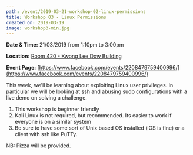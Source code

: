 ```yaml
---
path: /event/2019-03-21-workshop-02-linux-permissions
title: Workshop 03 - Linux Permissions
created_on: 2019-03-19
image: workshop3-min.jpg
---
```


**Date & Time:** 21/03/2019 from 1:10pm to 3:00pm

**Location:** [Room 420 - Kwong Lee Dow Building](https://maps.unimelb.edu.au/parkville/building/263)

**Event Page:** [https://www.facebook.com/events/2208479759400996/](https://www.facebook.com/events/2208479759400996/)


This week, we'll be learning about exploiting Linux user privileges. In particular we will be looking at ssh and abusing sudo configurations with a live demo on solving a challenge. 

1) This workshop is beginner friendly 
2) Kali Linux is not required, but recommended. Its easier to work if everyone is on a similar system
3) Be sure to have some sort of Unix based OS installed (iOS is fine) or a client with ssh like PuTTy.

NB: Pizza will be provided.
